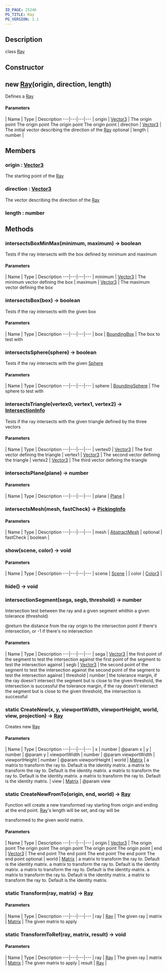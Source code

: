```yaml
---
ID_PAGE: 25246
PG_TITLE: Ray
PG_VERSION: 2.1
---
```

## Description

class [Ray](/classes/2.5/Ray)



## Constructor

## new [Ray](/classes/2.5/Ray)(origin, direction, length)

Defines a [Ray](/classes/2.5/Ray)

#### Parameters
 | Name | Type | Description
---|---|---|---
 | origin | [Vector3](/classes/2.5/Vector3) |   The origin point  The origin point  The origin point The origin point
 | direction | [Vector3](/classes/2.5/Vector3) |     The initial vector describing the direction of the [Ray](/classes/2.5/Ray)
optional | length | number |     
## Members

### origin : [Vector3](/classes/2.5/Vector3)

The starting point of the [Ray](/classes/2.5/Ray)

### direction : [Vector3](/classes/2.5/Vector3)

The vector describing the direction of the [Ray](/classes/2.5/Ray)

### length : number



## Methods

### intersectsBoxMinMax(minimum, maximum) &rarr; boolean

Tests if the ray intersects with the box defined by minimum and maximum

#### Parameters
 | Name | Type | Description
---|---|---|---
 | minimum | [Vector3](/classes/2.5/Vector3) |     The minimum vector defining the box
 | maximum | [Vector3](/classes/2.5/Vector3) |     The maximum vector defining the box
### intersectsBox(box) &rarr; boolean

Tests if the ray intersects with the given box

#### Parameters
 | Name | Type | Description
---|---|---|---
 | box | [BoundingBox](/classes/2.5/BoundingBox) |     The box to test with

### intersectsSphere(sphere) &rarr; boolean

Tests if the ray intersects with the given [Sphere](/classes/2.5/Sphere)

#### Parameters
 | Name | Type | Description
---|---|---|---
 | sphere | [BoundingSphere](/classes/2.5/BoundingSphere) |     The sphere to test with

### intersectsTriangle(vertex0, vertex1, vertex2) &rarr; [IntersectionInfo](/classes/2.5/IntersectionInfo)

Tests if the ray intersects with the given triangle defined by the three vectors

#### Parameters
 | Name | Type | Description
---|---|---|---
 | vertex0 | [Vector3](/classes/2.5/Vector3) |     The first vector defining the triangle
 | vertex1 | [Vector3](/classes/2.5/Vector3) |     The second vector defining the triangle
 | vertex2 | [Vector3](/classes/2.5/Vector3) |     The third vector defining the triangle
### intersectsPlane(plane) &rarr; number



#### Parameters
 | Name | Type | Description
---|---|---|---
 | plane | [Plane](/classes/2.5/Plane) |  

### intersectsMesh(mesh, fastCheck) &rarr; [PickingInfo](/classes/2.5/PickingInfo)



#### Parameters
 | Name | Type | Description
---|---|---|---
 | mesh | [AbstractMesh](/classes/2.5/AbstractMesh) | 
optional | fastCheck | boolean | 
### show(scene, color) &rarr; void



#### Parameters
 | Name | Type | Description
---|---|---|---
 | scene | [Scene](/classes/2.5/Scene) | 
 | color | [Color3](/classes/2.5/Color3) | 
### hide() &rarr; void


### intersectionSegment(sega, segb, threshold) &rarr; number

Intersection test between the ray and a given segment whithin a given tolerance (threshold)

@return the distance from the ray origin to the intersection point if there's intersection, or -1 if there's no intersection

#### Parameters
 | Name | Type | Description
---|---|---|---
 | sega | [Vector3](/classes/2.5/Vector3) |  the first point of the segment to test the intersection against  the first point of the segment to test the intersection against
 | segb | [Vector3](/classes/2.5/Vector3) |  the second point of the segment to test the intersection against  the second point of the segment to test the intersection against
 | threshold | number |  the tolerance margin, if the ray doesn't intersect the segment but is close to the given threshold, the intersection is successful  the tolerance margin, if the ray doesn't intersect the segment but is close to the given threshold, the intersection is successful
### static CreateNew(x, y, viewportWidth, viewportHeight, world, view, projection) &rarr; [Ray](/classes/2.5/Ray)

Creates new [Ray](/classes/2.5/Ray)

#### Parameters
 | Name | Type | Description
---|---|---|---
 | x | number |     @param x
 | y | number |     @param y
 | viewportWidth | number |     @param viewportWidth
 | viewportHeight | number |     @param viewportHeight
 | world | [Matrix](/classes/2.5/Matrix) |   a matrix to transform the ray to. Default is the identity matrix.  a matrix to transform the ray to. Default is the identity matrix.  a matrix to transform the ray to. Default is the identity matrix. a matrix to transform the ray to. Default is the identity matrix.
 | view | [Matrix](/classes/2.5/Matrix) |     @param view
### static CreateNewFromTo(origin, end, world) &rarr; [Ray](/classes/2.5/Ray)

Function will create a new transformed ray starting from origin and ending at the end point. [Ray](/classes/2.5/Ray)'s length will be set, and ray will be

transformed to the given world matrix.

#### Parameters
 | Name | Type | Description
---|---|---|---
 | origin | [Vector3](/classes/2.5/Vector3) |  The origin point  The origin point  The origin point  The origin point The origin point
 | end | [Vector3](/classes/2.5/Vector3) |  The end point  The end point  The end point  The end point The end point
optional | world | [Matrix](/classes/2.5/Matrix) |  a matrix to transform the ray to. Default is the identity matrix.  a matrix to transform the ray to. Default is the identity matrix.  a matrix to transform the ray to. Default is the identity matrix.  a matrix to transform the ray to. Default is the identity matrix. a matrix to transform the ray to. Default is the identity matrix.
### static Transform(ray, matrix) &rarr; [Ray](/classes/2.5/Ray)



#### Parameters
 | Name | Type | Description
---|---|---|---
 | ray | [Ray](/classes/2.5/Ray) |     The given ray
 | matrix | [Matrix](/classes/2.5/Matrix) |     The given matrix to apply
### static TransformToRef(ray, matrix, result) &rarr; void



#### Parameters
 | Name | Type | Description
---|---|---|---
 | ray | [Ray](/classes/2.5/Ray) |     The given ray
 | matrix | [Matrix](/classes/2.5/Matrix) |     The given matrix to apply
 | result | [Ray](/classes/2.5/Ray) | 
